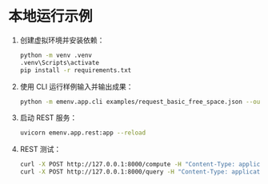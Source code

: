 # 本地运行示例

1. 创建虚拟环境并安装依赖：
   ```bash
   python -m venv .venv
   .venv\Scripts\activate
   pip install -r requirements.txt
   ```
2. 使用 CLI 运行样例输入并输出成果：
   ```bash
   python -m emenv.app.cli examples/request_basic_free_space.json --output-dir outputs/demo
   ```
3. 启动 REST 服务：
   ```bash
   uvicorn emenv.app.rest:app --reload
   ```
4. REST 测试：
   ```bash
   curl -X POST http://127.0.0.1:8000/compute -H "Content-Type: application/json" --data-binary "@examples/request_basic_free_space.json"
   curl -X POST http://127.0.0.1:8000/query -H "Content-Type: application/json" -d "{\"lat\": 33.90, \"lon\": 118.15, \"band\": \"S\"}"
   ```
